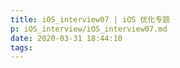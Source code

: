 ```yaml
---
title: iOS_interview07 | iOS 优化专题
p: iOS_interview/iOS_interview07.md
date: 2020-03-31 18:44:10
tags:
---
```

